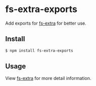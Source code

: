 # fs-extra-exports

Add exports for [fs-extra](https://github.com/jprichardson/node-fs-extra) for better use.

## Install

```bash
$ npm install fs-extra-exports
```

## Usage

View [fs-extra](https://github.com/jprichardson/node-fs-extra) for more detail information.